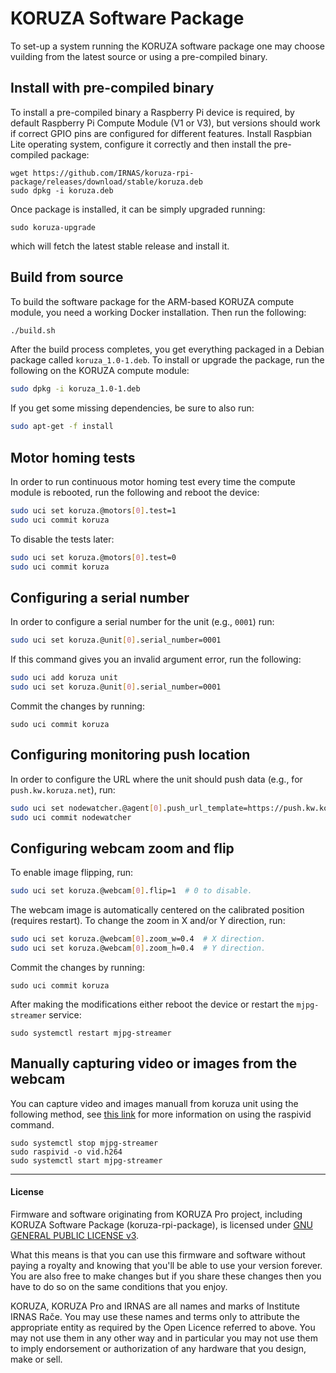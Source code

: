 # KORUZA Software Package

To set-up a system running the KORUZA software package one may choose vuilding from the latest source or using a pre-compiled binary.

## Install with pre-compiled binary
To install a pre-compiled binary a Raspberry Pi device is required, by default Raspberry Pi Compute Module (V1 or V3), but versions should work if correct GPIO pins are configured for different features. Install Raspbian Lite operating system, configure it correctly and then install the pre-compiled package:

```
wget https://github.com/IRNAS/koruza-rpi-package/releases/download/stable/koruza.deb
sudo dpkg -i koruza.deb
```

Once package is installed, it can be simply upgraded running:
```
sudo koruza-upgrade
```
which will fetch the latest stable release and install it.

## Build from source

To build the software package for the ARM-based KORUZA compute module, you
need a working Docker installation. Then run the following:
```bash
./build.sh
```

After the build process completes, you get everything packaged in a Debian
package called `koruza_1.0-1.deb`. To install or upgrade the package, run
the following on the KORUZA compute module:
```bash
sudo dpkg -i koruza_1.0-1.deb
```

If you get some missing dependencies, be sure to also run:
```bash
sudo apt-get -f install
```

## Motor homing tests

In order to run continuous motor homing test every time the compute module
is rebooted, run the following and reboot the device:
```bash
sudo uci set koruza.@motors[0].test=1
sudo uci commit koruza
```

To disable the tests later:
```bash
sudo uci set koruza.@motors[0].test=0
sudo uci commit koruza
```

## Configuring a serial number

In order to configure a serial number for the unit (e.g., `0001`) run:
```bash
sudo uci set koruza.@unit[0].serial_number=0001
```

If this command gives you an invalid argument error, run the following:
```bash
sudo uci add koruza unit
sudo uci set koruza.@unit[0].serial_number=0001
```

Commit the changes by running:
```
sudo uci commit koruza
```

## Configuring monitoring push location

In order to configure the URL where the unit should push data (e.g., for `push.kw.koruza.net`), run:
```bash
sudo uci set nodewatcher.@agent[0].push_url_template=https://push.kw.koruza.net/push/http/{uuid}
sudo uci commit nodewatcher
```

## Configuring webcam zoom and flip

To enable image flipping, run:
```bash
sudo uci set koruza.@webcam[0].flip=1  # 0 to disable.
```

The webcam image is automatically centered on the calibrated position (requires restart). To change
the zoom in X and/or Y direction, run:
```bash
sudo uci set koruza.@webcam[0].zoom_w=0.4  # X direction.
sudo uci set koruza.@webcam[0].zoom_h=0.4  # Y direction.
```

Commit the changes by running:
```
sudo uci commit koruza
```

After making the modifications either reboot the device or restart the `mjpg-streamer` service:
```
sudo systemctl restart mjpg-streamer
```

## Manually capturing video or images from the webcam
You can capture video and images manuall from koruza unit using the following method, see [this link](https://www.raspberrypi.org/documentation/usage/camera/raspicam/raspivid.md) for more information on using the raspivid command.

```
sudo systemctl stop mjpg-streamer
sudo raspivid -o vid.h264
sudo systemctl start mjpg-streamer
```


---

#### License

Firmware and software originating from KORUZA Pro project, including KORUZA Software Package (koruza-rpi-package), is licensed under [GNU GENERAL PUBLIC LICENSE v3](https://www.gnu.org/licenses/gpl-3.0.en.html).

What this means is that you can use this firmware and software without paying a royalty and knowing that you'll be able to use your version forever. You are also free to make changes but if you share these changes then you have to do so on the same conditions that you enjoy.

KORUZA, KORUZA Pro and IRNAS are all names and marks of Institute IRNAS Rače. You may use these names and terms only to attribute the appropriate entity as required by the Open Licence referred to above. You may not use them in any other way and in particular you may not use them to imply endorsement or authorization of any hardware that you design, make or sell.
